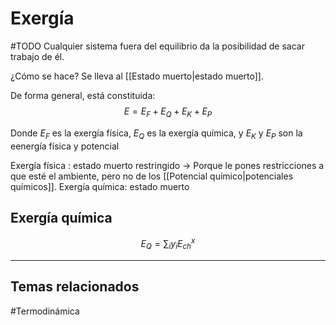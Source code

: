 # Exergía
#TODO
Cualquier sistema fuera del equilibrio da la posibilidad de sacar trabajo de él.

¿Cómo se hace?
Se lleva al [[Estado muerto|estado muerto]]. 

De forma general, está constituida: 
$$E = E_F+E_Q+E_K+E_P$$

Donde $E_F$ es la exergía física, $E_Q$ es la exergía química, y $E_K$ y $E_P$ son la eenergía física y potencial 

Exergía física : estado muerto restringido -> Porque le pones restricciones a que esté el ambiente, pero no de los [[Potencial químico|potenciales químicos]].
Exergía química: estado muerto 


## Exergía química

$$E_Q = \sum_iy_iE_{ch}^x$$

------
## Temas relacionados
#Termodinámica 